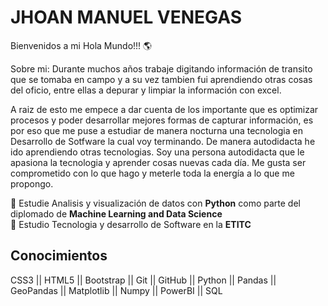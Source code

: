 # JHOAN MANUEL VENEGAS
Bienvenidos a mi Hola Mundo!!! 🌎

Sobre mi: Durante muchos años trabaje digitando información de transito que se tomaba en campo y a su vez tambien fui aprendiendo otras cosas del oficio, entre ellas a depurar y limpiar la información con excel.

A raiz de esto me empece a dar cuenta de los importante que es optimizar procesos y poder desarrollar mejores formas de capturar información, es por eso que me puse a estudiar de manera nocturna una tecnologia en Desarrollo de Sotfware la cual voy terminando.
De manera autodidacta he ido aprendiendo otras tecnologias. Soy una persona autodidacta que le apasiona la tecnologia y aprender cosas nuevas cada día. Me gusta ser comprometido con lo que hago y meterle toda la energía a lo que me propongo.

📕 Estudie Analisis y visualización de datos con **Python** como parte del diplomado de **Machine Learning and Data Science**</br>
📗 Estudio Tecnologia y desarrollo de Software en la **ETITC**

<h2>Conocimientos</h2>

CSS3 || HTML5 || Bootstrap || Git || GitHub || Python || Pandas || GeoPandas || Matplotlib || Numpy || PowerBI || SQL
